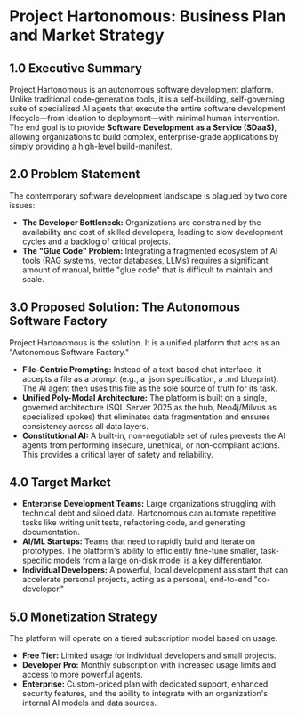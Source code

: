 # **Project Hartonomous: Business Plan and Market Strategy**

## **1.0 Executive Summary**

Project Hartonomous is an autonomous software development platform. Unlike traditional code-generation tools, it is a self-building, self-governing suite of specialized AI agents that execute the entire software development lifecycle—from ideation to deployment—with minimal human intervention. The end goal is to provide **Software Development as a Service (SDaaS)**, allowing organizations to build complex, enterprise-grade applications by simply providing a high-level build-manifest.

## **2.0 Problem Statement**

The contemporary software development landscape is plagued by two core issues:

* **The Developer Bottleneck:** Organizations are constrained by the availability and cost of skilled developers, leading to slow development cycles and a backlog of critical projects.  
* **The "Glue Code" Problem:** Integrating a fragmented ecosystem of AI tools (RAG systems, vector databases, LLMs) requires a significant amount of manual, brittle "glue code" that is difficult to maintain and scale.

## **3.0 Proposed Solution: The Autonomous Software Factory**

Project Hartonomous is the solution. It is a unified platform that acts as an "Autonomous Software Factory."

* **File-Centric Prompting:** Instead of a text-based chat interface, it accepts a file as a prompt (e.g., a .json specification, a .md blueprint). The AI agent then uses this file as the sole source of truth for its task.  
* **Unified Poly-Modal Architecture:** The platform is built on a single, governed architecture (SQL Server 2025 as the hub, Neo4j/Milvus as specialized spokes) that eliminates data fragmentation and ensures consistency across all data layers.  
* **Constitutional AI:** A built-in, non-negotiable set of rules prevents the AI agents from performing insecure, unethical, or non-compliant actions. This provides a critical layer of safety and reliability.

## **4.0 Target Market**

* **Enterprise Development Teams:** Large organizations struggling with technical debt and siloed data. Hartonomous can automate repetitive tasks like writing unit tests, refactoring code, and generating documentation.  
* **AI/ML Startups:** Teams that need to rapidly build and iterate on prototypes. The platform's ability to efficiently fine-tune smaller, task-specific models from a large on-disk model is a key differentiator.  
* **Individual Developers:** A powerful, local development assistant that can accelerate personal projects, acting as a personal, end-to-end "co-developer."

## **5.0 Monetization Strategy**

The platform will operate on a tiered subscription model based on usage.

* **Free Tier:** Limited usage for individual developers and small projects.  
* **Developer Pro:** Monthly subscription with increased usage limits and access to more powerful agents.  
* **Enterprise:** Custom-priced plan with dedicated support, enhanced security features, and the ability to integrate with an organization's internal AI models and data sources.